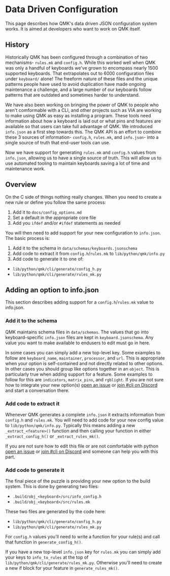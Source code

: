 # Data Driven Configuration

This page describes how QMK's data driven JSON configuration system works. It is aimed at developers who want to work on QMK itself.

## History

Historically QMK has been configured through a combination of two mechanisms- `rules.mk` and `config.h`. While this worked well when QMK was only a handful of keyboards we've grown to encompass nearly 1500 supported keyboards. That extrapolates out to 6000 configuration files under `keyboard/` alone! The freeform nature of these files and the unique patterns people have used to avoid duplication have made ongoing maintenance a challenge, and a large number of our keyboards follow patterns that are outdated and sometimes harder to understand.

We have also been working on bringing the power of QMK to people who aren't comformable with a CLI, and other projects such as VIA are working to make using QMK as easy as installing a program. These tools need information about how a keyboard is laid out or what pins and features are available so that users can take full advantage of QMK. We introduced `info.json` as a first step towards this. The QMK API is an effort to combine these 3 sources of information- `config.h`, `rules.mk`, and `info.json`- into a single source of truth that end-user tools can use.

Now we have support for generating `rules.mk` and `config.h` values from `info.json`, allowing us to have a single source of truth. This will allow us to use automated tooling to maintain keyboards saving a lot of time and maintenance work.

## Overview

On the C side of things nothing really changes. When you need to create a new rule or define you follow the same process:

1. Add it to `docs/config_options.md`
1. Set a default in the appropriate core file
1. Add you `ifdef` and/or `#ifdef` statements as needed

You will then need to add support for your new configuration to `info.json`. The basic process is:

1. Add it to the schema in `data/schemas/keyboards.jsonschema`
1. Add code to extract it from `config.h`/`rules.mk` to `lib/python/qmk/info.py`
1. Add code to generate it to one of:
  * `lib/python/qmk/cli/generate/config_h.py`
  * `lib/python/qmk/cli/generate/rules_mk.py`

## Adding an option to info.json

This section describes adding support for a `config.h`/`rules.mk` value to info.json.

### Add it to the schema

QMK maintains schema files in `data/schemas`. The values that go into keyboard-specific `info.json` files are kept in `keyboard.jsonschema`. Any value you want to make available to endusers to edit must go in here.

In some cases you can simply add a new top-level key. Some examples to follow are `keyboard_name`, `maintainer`, `processor`, and `url`. This is appropriate when your option is self-contained and not directly related to other options. In other cases you should group like options together in an `object`. This is particularly true when adding support for a feature. Some examples to follow for this are `indicators`, `matrix_pins`, and `rgblight`. If you are not sure how to integrate your new option(s) [open an issue](https://github.com/qmk/qmk_firmware/issues/new?assignees=&labels=cli%2C+python&template=other_issues.md&title=) or [join #cli on Discord](https://discord.gg/heQPAgy) and start a conversation there.

### Add code to extract it

Whenever QMK generates a complete `info.json` it extracts information from `config.h` and `rules.mk`. You will need to add code for your new config value to `lib/python/qmk/info.py`. Typically this means adding a new `_extract_<feature>()` function and then calling your function in either `_extract_config_h()` or `_extract_rules_mk()`.

If you are not sure how to edit this file or are not comfortable with python [open an issue](https://github.com/qmk/qmk_firmware/issues/new?assignees=&labels=cli%2C+python&template=other_issues.md&title=) or [join #cli on Discord](https://discord.gg/heQPAgy) and someone can help you with this part.

### Add code to generate it

The final piece of the puzzle is providing your new option to the build system. This is done by generating two files:

* `.build/obj_<keyboard>/src/info_config.h`
* `.build/obj_<keyboard>/src/rules.mk`

These two files are generated by the code here:

* `lib/python/qmk/cli/generate/config_h.py`
* `lib/python/qmk/cli/generate/rules_mk.py`

For `config.h` values you'll need to write a function for your rule(s) and call that function in `generate_config_h()`.

If you have a new top-level `info.json` key for `rules.mk` you can simply add your keys to `info_to_rules` at the top of `lib/python/qmk/cli/generate/rules_mk.py`. Otherwise you'll need to create a new if block for your feature in `generate_rules_mk()`.
